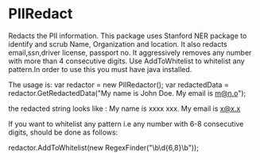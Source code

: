 # PIIRedact
Redacts the PII information. This package uses Stanford NER package to identify and scrub Name, Organization and location. It also redacts email,ssn,driver license,
passport no. It aggressively removes any number with more than 4 consecutive digits. Use AddToWhitelist to whitelist any pattern.In order to use this you must have java installed.


The usage is:
var redactor = new PIIRedactor();
var redactedData = redactor.GetRedactedData("My name is John Doe. My email is m@n.o");

the redacted string looks like : My name is xxxx xxx. My email is x@x.x


If you want to whitelist any pattern i.e any number with 6-8 consecutive digits, should be done as follows:

redactor.AddToWhitelist(new RegexFinder("\b\d{6,8}\b"));
